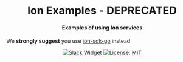 <h1 align="center">
  <br>
  Ion Examples - DEPRECATED
  <br>
</h1>
<h4 align="center">Examples of using Ion services</h4>
We <b>strongly suggest</b> you use <a href="https://github.com/pion/ion-sdk-go">ion-sdk-go</a> instead.
<p align="center">
  <a href="https://pion.ly/slack"><img src="https://img.shields.io/badge/join-us%20on%20slack-gray.svg?longCache=true&logo=slack&colorB=brightgreen" alt="Slack Widget"></a>
  <a href="LICENSE"><img src="https://img.shields.io/badge/License-MIT-yellow.svg" alt="License: MIT"></a>
</p>
<br>

